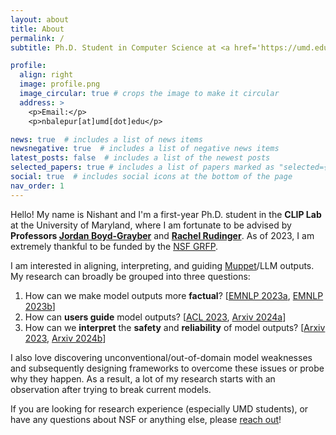 ```yaml
---
layout: about
title: About
permalink: /
subtitle: Ph.D. Student in Computer Science at <a href='https://umd.edu/'>University of Maryland, College Park</a>

profile:
  align: right
  image: profile.png
  image_circular: true # crops the image to make it circular
  address: >
    <p>Email:</p>
    <p>nbalepur[at]umd[dot]edu</p>

news: true  # includes a list of news items
newsnegative: true  # includes a list of negative news items
latest_posts: false  # includes a list of the newest posts
selected_papers: true # includes a list of papers marked as "selected={true}"
social: true  # includes social icons at the bottom of the page
nav_order: 1
---
```


Hello! My name is Nishant and I'm a first-year Ph.D. student in the **CLIP Lab** at the University of Maryland, where I am fortunate to be advised by **Professors [Jordan Boyd-Grayber](http://users.umiacs.umd.edu/~jbg/)** and **[Rachel Rudinger](https://rudinger.github.io/)**. As of 2023, I am extremely thankful to be funded by the [NSF GRFP](https://www.nsfgrfp.org/).

I am interested in aligning, interpreting, and guiding [Muppet](https://www.youtube.com/watch?v=u0DgoRVLTE8)/LLM outputs. My research can broadly be grouped into three questions: 
1. How can we make model outputs more **factual**?
   [[EMNLP 2023a](https://arxiv.org/abs/2305.03276), [EMNLP 2023b](https://arxiv.org/abs/2310.14486)]
2. How can **users guide** model outputs?
   [[ACL 2023](https://aclanthology.org/2023.findings-acl.14/), [Arxiv 2024a](https://arxiv.org/abs/2402.12291)]
3. How can we **interpret** the **safety** and **reliability** of model outputs?
   [[Arxiv 2023](https://arxiv.org/abs/2311.07532), [Arxiv 2024b](https://arxiv.org/abs/2402.12483)]

I also love discovering unconventional/out-of-domain model weaknesses and subsequently designing frameworks to overcome these issues or probe why they happen. As a result, a lot of my research starts with an observation after trying to break current models.

If you are looking for research experience (especially UMD students), or have any questions about NSF or anything else, please [reach out](mailto:nbalepur@umd.edu)!
